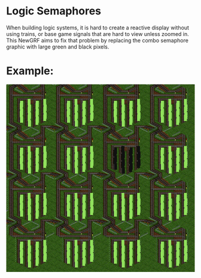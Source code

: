 # Logic Semaphores

When building logic systems, it is hard to create a reactive display without using trains, or base game signals that are hard to view unless zoomed in. This NewGRF aims to fix that problem by replacing the combo semaphore graphic with large green and black pixels.

# Example:
![image](https://raw.githubusercontent.com/Sam-Chug/newgrf-logic-semaphores/main/example.png)
